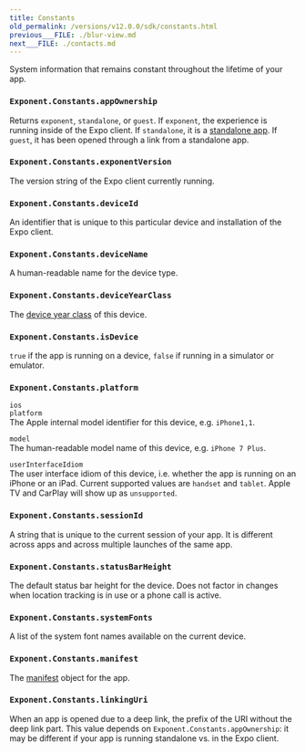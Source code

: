 ```yaml
---
title: Constants
old_permalink: /versions/v12.0.0/sdk/constants.html
previous___FILE: ./blur-view.md
next___FILE: ./contacts.md
---
```


System information that remains constant throughout the lifetime of your app.

### `Exponent.Constants.appOwnership`

Returns `exponent`, `standalone`, or `guest`. If `exponent`, the experience is running inside of the Expo client. If `standalone`, it is a [standalone app](../guides/building-standalone-apps.html#building-standalone-apps). If `guest`, it has been opened through a link from a standalone app.

### `Exponent.Constants.exponentVersion`

The version string of the Expo client currently running.

### `Exponent.Constants.deviceId`

An identifier that is unique to this particular device and installation of the Expo client.

### `Exponent.Constants.deviceName`

A human-readable name for the device type.

### `Exponent.Constants.deviceYearClass`

The [device year class](https://github.com/facebook/device-year-class) of this device.

### `Exponent.Constants.isDevice`

`true` if the app is running on a device, `false` if running in a simulator or emulator.

### `Exponent.Constants.platform`

 `ios`  
 `platform`  
The Apple internal model identifier for this device, e.g. `iPhone1,1`.

 `model`  
The human-readable model name of this device, e.g. `iPhone 7 Plus`.

 `userInterfaceIdiom`  
The user interface idiom of this device, i.e. whether the app is running on an iPhone or an iPad. Current supported values are `handset` and `tablet`. Apple TV and CarPlay will show up as `unsupported`.

### `Exponent.Constants.sessionId`

A string that is unique to the current session of your app. It is different across apps and across multiple launches of the same app.

### `Exponent.Constants.statusBarHeight`

The default status bar height for the device. Does not factor in changes when location tracking is in use or a phone call is active.

### `Exponent.Constants.systemFonts`

A list of the system font names available on the current device.

### `Exponent.Constants.manifest`

The [manifest](../guides/how-exponent-works.html#exponent-manifest) object for the app.

### `Exponent.Constants.linkingUri`

When an app is opened due to a deep link, the prefix of the URI without the deep link part. This value depends on `Exponent.Constants.appOwnership`: it may be different if your app is running standalone vs. in the Expo client.
